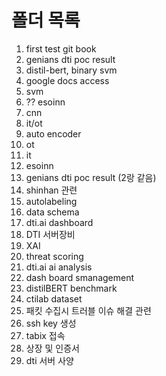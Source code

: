 # 폴더 목록



1. first test git book
2. genians dti poc result
3. distil-bert, binary svm
4. google docs access
5. svm
6. ?? esoinn
7. cnn
8. it/ot
9. auto encoder
10. ot
11. it
12. esoinn
13. genians dti poc result (2랑 같음)
14. shinhan 관련
15. autolabeling
16. data schema
17. dti.ai dashboard
18. DTI 서버장비
19. XAI
20. threat scoring
21. dti.ai ai analysis
22. dash board smanagement
23. distilBERT benchmark
24. ctilab dataset
25. 패킷 수집시 트러블 이슈 해결 관련
26. ssh key 생성
27. tabix 접속
28. 상장 및 인증서
29. dti 서버 사양